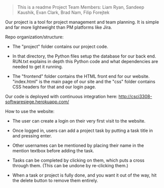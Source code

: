 > This is a readme Project Team Members: Liam Ryan, Sandeep Kaushik, Evan Clark, Brad Nam, Filip Forejtek

Our project is a tool for project management and team planning. It is simple and far more lightweight than PM platforms like Jira.

Repo organization/structure:

* The "project" folder contains our project code.

* In that directory, the Python files setup the database for our back end. RUN.txt explains in depth this Python code and what dependencies are needed to get it running.

* The "frontend" folder contains the HTML front end for our website.
"index.html" is the main page of our site and the "css" folder contains CSS headers for that and our login page.

Our code is deployed with continuous integration here: http://csci3308-softwaresiege.herokuapp.com/

How to use the website:

* The user can create a login on their very first visit to the website.

* Once logged in, users can add a project task by putting a task title in and pressing enter.

* Other usernames can be mentioned by placing their name in the mention textbox before adding the task.

* Tasks can be completed by clicking on them, which puts a cross through them. (This can be undone by re-clicking them.)

* When a task or project is fully done, and you want it out of the way, hit the delete button to remove them entirely.